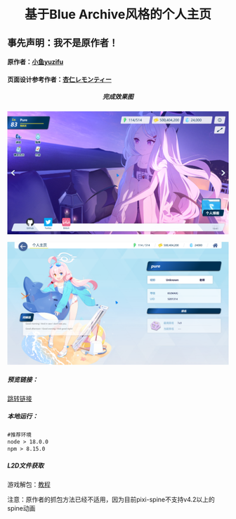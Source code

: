 <h1 align="center">基于Blue Archive风格的个人主页</h1>



## 事先声明：我不是原作者！

#### 原作者：<a href="https://github.com/sf-yuzifu/homepage">小鱼yuzifu</a>

#### 页面设计参考作者：<a href="https://github.com/ApricotLemonTea/BA-style-homepage">杏仁レモンティー</a>







<h5 align="center">完成效果图</h5>

![](shots/first.png)

![](shots/second.png)





##### 预览链接：
<a href='https://homepage-pure.top/'>跳转链接</a>





##### 本地运行：

```
#推荐环境
node > 18.0.0  
npm > 8.15.0
```



##### L2D文件获取

游戏解包：<a href="https://www.bilibili.com/read/cv15934670/">教程</a>

注意：原作者的抓包方法已经不适用，因为目前pixi-spine不支持v4.2以上的spine动画



